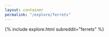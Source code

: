 ```yaml
---
layout: container
permalink: "/explore/ferrets"
---
```


<link rel="stylesheet" type="text/css" href="/static/css/explore.css">
{% include explore.html subreddit="ferrets" %}
